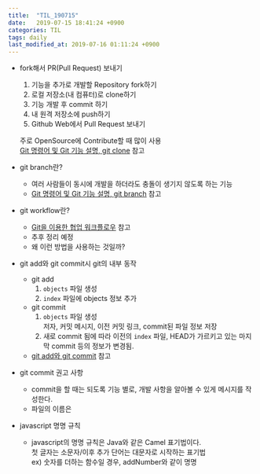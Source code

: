 ```yaml
---
title:  "TIL_190715"
date:   2019-07-15 18:41:24 +0900
categories: TIL
tags: daily
last_modified_at: 2019-07-16 01:11:24 +0900
---
```


* fork해서 PR(Pull Request) 보내기  
  1. 기능을 추가로 개발할 Repository fork하기  
  2. 로컬 저장소(내 컴퓨터)로 clone하기
  3. 기능 개발 후 commit 하기
  4. 내 원격 저장소에 push하기
  5. Github Web에서 Pull Request 보내기    

  주로 OpenSource에 Contribute할 때 많이 사용  
  [Git 명령어 및 Git 기능 설명, git clone](https://2ssue.github.io/vcs/git-command/#clone) 참고

* git branch란? 
  * 여러 사람들이 동시에 개발을 하더라도 충돌이 생기지 않도록 하는 기능
  * [Git 명령어 및 Git 기능 설명, git branch](https://2ssue.github.io/vcs/git-command/#branch) 참고

* git workflow란?  
  * [Git을 이용한 협업 워크플로우](https://lhy.kr/git-workflow) 참고  
  * 추후 정리 예정
  * 왜 이런 방법을 사용하는 것일까?   
  
* git add와 git commit시 git의 내부 동작  
  * git add
    1. `objects` 파일 생성
    2. `index` 파일에 objects 정보 추가
  * git commit 
    1. `objects` 파일 생성  
    저자, 커밋 메시지, 이전 커밋 링크, commit된 파일 정보 저장
    2. 새로 commit 됨에 따라 이전의 `index` 파일, HEAD가 가르키고 있는 마지막 commit 등의 정보가 변경됨.
  * [git add와 git commit](https://2ssue.github.io/vcs/git-add_git-commit) 참고

* git commit 권고 사항
  * commit을 할 때는 되도록 기능 별로, 개발 사항을 알아볼 수 있게 메시지를 작성한다.
  * 파일의 이름은 

* javascript 명명 규칙
  * javascript의 명명 규칙은 Java와 같은 Camel 표기법이다.  
    첫 글자는 소문자/이후 추가 단어는 대문자로 시작하는 표기법  
    ex) 숫자를 더하는 함수일 경우, addNumber와 같이 명명

